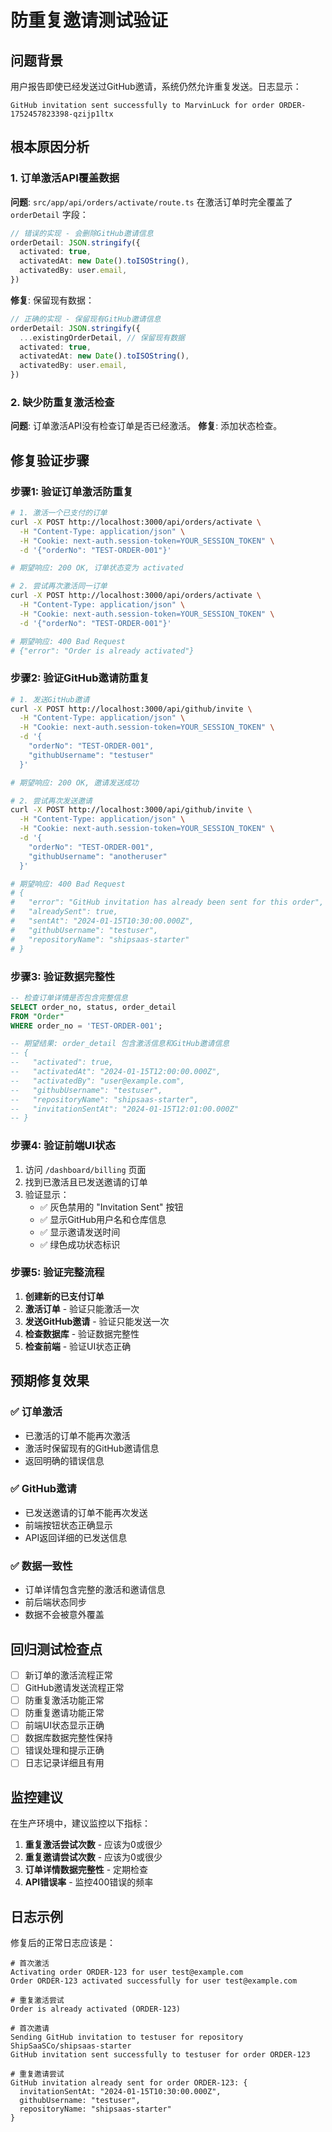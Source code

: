 # 防重复邀请测试验证

## 问题背景
用户报告即使已经发送过GitHub邀请，系统仍然允许重复发送。日志显示：
```
GitHub invitation sent successfully to MarvinLuck for order ORDER-1752457823398-qzijp1ltx
```

## 根本原因分析

### 1. 订单激活API覆盖数据
**问题**: `src/app/api/orders/activate/route.ts` 在激活订单时完全覆盖了 `orderDetail` 字段：
```typescript
// 错误的实现 - 会删除GitHub邀请信息
orderDetail: JSON.stringify({
  activated: true,
  activatedAt: new Date().toISOString(),
  activatedBy: user.email,
})
```

**修复**: 保留现有数据：
```typescript
// 正确的实现 - 保留现有GitHub邀请信息
orderDetail: JSON.stringify({
  ...existingOrderDetail, // 保留现有数据
  activated: true,
  activatedAt: new Date().toISOString(),
  activatedBy: user.email,
})
```

### 2. 缺少防重复激活检查
**问题**: 订单激活API没有检查订单是否已经激活。
**修复**: 添加状态检查。

## 修复验证步骤

### 步骤1: 验证订单激活防重复
```bash
# 1. 激活一个已支付的订单
curl -X POST http://localhost:3000/api/orders/activate \
  -H "Content-Type: application/json" \
  -H "Cookie: next-auth.session-token=YOUR_SESSION_TOKEN" \
  -d '{"orderNo": "TEST-ORDER-001"}'

# 期望响应: 200 OK, 订单状态变为 activated

# 2. 尝试再次激活同一订单
curl -X POST http://localhost:3000/api/orders/activate \
  -H "Content-Type: application/json" \
  -H "Cookie: next-auth.session-token=YOUR_SESSION_TOKEN" \
  -d '{"orderNo": "TEST-ORDER-001"}'

# 期望响应: 400 Bad Request
# {"error": "Order is already activated"}
```

### 步骤2: 验证GitHub邀请防重复
```bash
# 1. 发送GitHub邀请
curl -X POST http://localhost:3000/api/github/invite \
  -H "Content-Type: application/json" \
  -H "Cookie: next-auth.session-token=YOUR_SESSION_TOKEN" \
  -d '{
    "orderNo": "TEST-ORDER-001",
    "githubUsername": "testuser"
  }'

# 期望响应: 200 OK, 邀请发送成功

# 2. 尝试再次发送邀请
curl -X POST http://localhost:3000/api/github/invite \
  -H "Content-Type: application/json" \
  -H "Cookie: next-auth.session-token=YOUR_SESSION_TOKEN" \
  -d '{
    "orderNo": "TEST-ORDER-001", 
    "githubUsername": "anotheruser"
  }'

# 期望响应: 400 Bad Request
# {
#   "error": "GitHub invitation has already been sent for this order",
#   "alreadySent": true,
#   "sentAt": "2024-01-15T10:30:00.000Z",
#   "githubUsername": "testuser",
#   "repositoryName": "shipsaas-starter"
# }
```

### 步骤3: 验证数据完整性
```sql
-- 检查订单详情是否包含完整信息
SELECT order_no, status, order_detail 
FROM "Order" 
WHERE order_no = 'TEST-ORDER-001';

-- 期望结果: order_detail 包含激活信息和GitHub邀请信息
-- {
--   "activated": true,
--   "activatedAt": "2024-01-15T12:00:00.000Z",
--   "activatedBy": "user@example.com",
--   "githubUsername": "testuser",
--   "repositoryName": "shipsaas-starter",
--   "invitationSentAt": "2024-01-15T12:01:00.000Z"
-- }
```

### 步骤4: 验证前端UI状态
1. 访问 `/dashboard/billing` 页面
2. 找到已激活且已发送邀请的订单
3. 验证显示：
   - ✅ 灰色禁用的 "Invitation Sent" 按钮
   - ✅ 显示GitHub用户名和仓库信息
   - ✅ 显示邀请发送时间
   - ✅ 绿色成功状态标识

### 步骤5: 验证完整流程
1. **创建新的已支付订单**
2. **激活订单** - 验证只能激活一次
3. **发送GitHub邀请** - 验证只能发送一次
4. **检查数据库** - 验证数据完整性
5. **检查前端** - 验证UI状态正确

## 预期修复效果

### ✅ 订单激活
- 已激活的订单不能再次激活
- 激活时保留现有的GitHub邀请信息
- 返回明确的错误信息

### ✅ GitHub邀请
- 已发送邀请的订单不能再次发送
- 前端按钮状态正确显示
- API返回详细的已发送信息

### ✅ 数据一致性
- 订单详情包含完整的激活和邀请信息
- 前后端状态同步
- 数据不会被意外覆盖

## 回归测试检查点

- [ ] 新订单的激活流程正常
- [ ] GitHub邀请发送流程正常
- [ ] 防重复激活功能正常
- [ ] 防重复邀请功能正常
- [ ] 前端UI状态显示正确
- [ ] 数据库数据完整性保持
- [ ] 错误处理和提示正确
- [ ] 日志记录详细且有用

## 监控建议

在生产环境中，建议监控以下指标：
1. **重复激活尝试次数** - 应该为0或很少
2. **重复邀请尝试次数** - 应该为0或很少  
3. **订单详情数据完整性** - 定期检查
4. **API错误率** - 监控400错误的频率

## 日志示例

修复后的正常日志应该是：
```
# 首次激活
Activating order ORDER-123 for user test@example.com
Order ORDER-123 activated successfully for user test@example.com

# 重复激活尝试
Order is already activated (ORDER-123)

# 首次邀请
Sending GitHub invitation to testuser for repository ShipSaaSCo/shipsaas-starter
GitHub invitation sent successfully to testuser for order ORDER-123

# 重复邀请尝试  
GitHub invitation already sent for order ORDER-123: {
  invitationSentAt: "2024-01-15T10:30:00.000Z",
  githubUsername: "testuser", 
  repositoryName: "shipsaas-starter"
}
```
